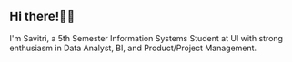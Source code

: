 ## Hi there!👋🏻 


I'm Savitri, a 5th Semester Information Systems Student at UI with strong enthusiasm in Data Analyst, BI, and Product/Project Management.
